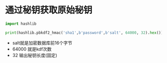 # 通过秘钥获取原始秘钥
```python
import hashlib

print(hashlib.pbkdf2_hmac('sha1',b'password',b'salt', 64000, 32).hex())
```
- salt就是加密数据库前16个字节
- 64000 就是kdf次数
- 32 输出秘钥长度(固定)
